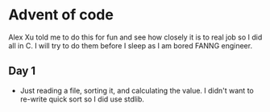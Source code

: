 # Advent of code

Alex Xu told me to do this for fun and see how closely it is to real job so I did all in C. I will try to do them before I sleep as I am bored FANNG engineer.

## Day 1

- Just reading a file, sorting it, and calculating the value. I didn't want to re-write quick sort so I did use stdlib.
